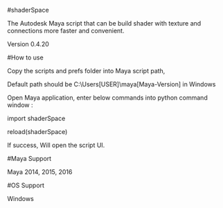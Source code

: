 #shaderSpace

The Autodesk Maya script that can be build shader with texture and connections more faster and convenient.

Version 0.4.20

#How to use

Copy the scripts and prefs folder into Maya script path,

Default path should be C:\Users\[USER]\maya\[Maya-Version] in Windows

Open Maya application, enter below commands into python command window :

import shaderSpace

reload(shaderSpace)

If success, Will open the script UI.

#Maya Support

Maya 2014, 2015, 2016

#OS Support

Windows